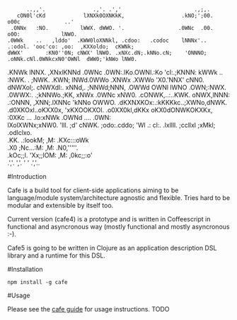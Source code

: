           ..,,'.               .,'. .','                       .,;,.                                            
       cON0l'cKd            lXNXk0OXNKkK,                  .kNO;';00.                    o00c              ..'
     .ONNx   :NO.          lWWX. dWWO. '.                 .0WNc  .00.                    o0O:             lNWO.
    .0WWk    ..   ,lddo'  .KWW0loXNNkl, .cdoo:   .codoc    lNNNx'..    .:odol. 'ooc'co: ,oo:  ,KXXoldo;  cKWNk; 
    dWWX'       :KN0''0N; cNWX' lNWO. .xNXc.dN;.kNNo.cN;    'ONNNO;  .oNNk.cNl.0WNkcxN0'OWNl  dWW0;'kNWo lNW0. 
   .KNWk       lNNX. ,XNxlKNNd .0WNc .0WN:.lKo.OWNl.:Ko  'cl:.;KNNN: kWWk  .. :NWK.  . ;NWK. .KWN;  lNWd.0WWo 
   .XNWx      .XWWo  'X0.'NNX' cNN0. dNWXol;. cNWXdl:.  xNNd,. ;NNWd;NNN,    .OWWd     OWNl  lWNO  .OWN;:NWX. 
   .0WWX:.  .;kNNWo.;KK, xNWx .0WNc  xNW0.  .cONWK,..:..KWK.   oNWX,lNNN:  .:ONNN,    ,XNN;.lXNNc 'kNNo OWWO.
    .dKXNXKOx:.:kKKKkc..;XWNo,dNWK.  .d0XKOxl..oKXX0x,  'xKXOOKXOl. .o0XX0kl,dKKx      oKX0dONWKOKXKx,  :0XKc 
      ...          .lo:xNWk .OWNd                         ....                            .0WN:              
                    lXolXWNx;xNW0.                              'lll.    ;d'              cNWK. 
                     ;odo:.cddo;                               'Wl      .:                cl:. 
                                           .lxllll.  ;ccllxl  ;xMkl; .odlclxo.    
                                          .KK.       .:lookM;  ,M:  .KXc:::oWk    
                                          .X0       ;Nc...:M:  ,M:  .N0,'''''.    
                                           .kOc;;l. 'Xx;;lOM:  ,M:   ,0kc;;:o'    
                                             .','.    ','. '    '      .','.. 


#Introduction

Cafe is a build tool for client-side applications aiming to be language/module system/architecture agnostic and flexible. Tries hard to be modular and extensible by itself too. 

Current version (cafe4) is a prototype and is written in Coffeescript in functional and asyncronous way (mostly functional and mostly asyncronous :-). 

Cafe5 is going to be written in Clojure as an application description DSL library and a runtime for this DSL.

#Installation

    npm install -g cafe

#Usage

Please see the [cafe guide](http://kyle/confluence/cafe) for usage instructions. 
TODO
